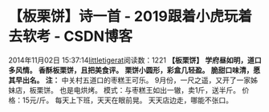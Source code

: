 # 【板栗饼】诗一首 - 2019跟着小虎玩着去软考 - CSDN博客
2014年11月02日 15:37:14[littletigerat](https://me.csdn.net/littletigerat)阅读数：1221
**【板栗饼】**
**学府昼如明，道口多风情。**
**香酥板栗饼，且把美食评。**
**栗饼小圆形，彩盒几轻盈。**
**脆甜口味清，愿其早出名。**
**注：**
中关村五道口的枣糕王可乐。
9月份，一尺之遥，又开了一家姊妹店，板栗饼。
也是电烘烤。
模式：与枣糕王如出一辙，卖1斤，送半斤。
价格：15元/斤。
每天上下班，天天在眼前晃。
天天店边走，哪能不张口。
